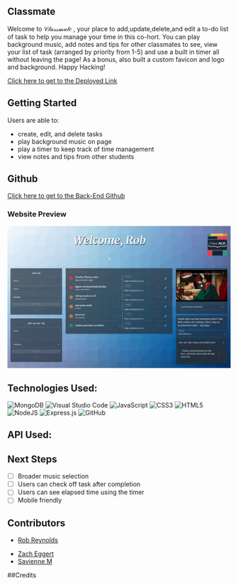 ## Classmate

Welcome to 𝒞𝓁𝒶𝓈𝓈𝓂𝒶𝓉𝑒 , your place to add,update,delete,and edit a to-do list of task to help you manage your time in this co-hort. You can play background music, add notes and tips for other classmates to see,  view your list of task (arranged by priority from 1-5) and use a built in timer all without leaving the page! As a bonus, also built a custom favicon and logo and background. Happy Hacking!

[Click here to get to the Deployed Link](https://62e15ac73cdbe5364d5fae23--classmate-hackathon.netlify.app/)

## Getting Started  

Users are able to:
- create, edit, and delete tasks
- play background music on page 
- play a timer to keep track of time management
- view notes and tips from other students

## Github

[Click here to get to the Back-End Github](https://github.com/egger0a6/classmate-api)

### Website Preview
![Landing Page](./public/hackathonscreenshot.png)

## Technologies Used:
  ![MongoDB](https://img.shields.io/badge/MongoDB-%234ea94b.svg?style=for-the-badge&logo=mongodb&logoColor=white)
  ![Visual Studio Code](https://img.shields.io/badge/Visual%20Studio%20Code-0078d7.svg?style=for-the-badge&logo=visual-studio-code&logoColor=white)
  ![JavaScript](https://img.shields.io/badge/javascript-%23323330.svg?style=for-the-badge&logo=javascript&logoColor=%23F7DF1E)
  ![CSS3](https://img.shields.io/badge/css3-%231572B6.svg?style=for-the-badge&logo=css3&logoColor=white)
  ![HTML5](https://img.shields.io/badge/html5-%23E34F26.svg?style=for-the-badge&logo=html5&logoColor=white)
  ![NodeJS](https://img.shields.io/badge/node.js-6DA55F?style=for-the-badge&logo=node.js&logoColor=white)
  ![Express.js](https://img.shields.io/badge/express.js-%23404d59.svg?style=for-the-badge&logo=express&logoColor=%2361DAFB)
  ![GitHub](https://img.shields.io/badge/github-%23121011.svg?style=for-the-badge&logo=github&logoColor=white)

## API Used:

## Next Steps
- [ ] Broader music selection
- [ ] Users can check off task after completion
- [ ] Users can see elapsed time using the timer
- [ ] Mobile friendly
## Contributors 
<!-- ![Rob Reynolds](./public/rob.png) -->
- [Rob Reynolds](https://github.com/razorhollow)
<!-- ![Zach Eggert](./public/zach.png) -->
- [Zach Eggert](https://github.com/egger0a6)
- [Savienne M](https://github.com/Savienne)

##Credits

[](https://thewebdev.info/2021/01/31/create-a-pomodoro-timer-with-react-and-javascript/)